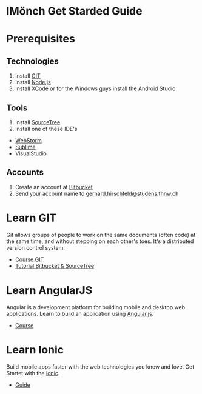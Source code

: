 # IMönch Get Starded Guide

# Prerequisites
## Technologies
1. Install [GIT](https://git-scm.com/)
2. Install [Node.js](https://nodejs.org/)
2. Install XCode or for the Windows guys install the Android Studio

## Tools
1. Install [SourceTree](https://www.sourcetreeapp.com/)
2. Install one of these IDE's
  - [WebStorm](https://www.jetbrains.com/webstorm/)
  - [Sublime](http://www.sublimetext.com/)
  - VisualStudio

## Accounts
1. Create an account at [Bitbucket](https://bitbucket.org/)
2. Send your account name to <gerhard.hirschfeld@studens.fhnw.ch>
  
# Learn GIT
Git allows groups of people to work on the same documents (often code) at the same time, and without stepping on each other's toes. It's a distributed version control system.
- [Course GIT](https://try.github.io/levels/1/challenges/1)
- [Tutorial Bitbucket & SourceTree](https://bitbucket.org/tutorials/sourcetree-starter-b)

# Learn AngularJS
Angular is a development platform for building mobile and desktop web applications.
Learn to build an application using [Angular.js](https://angularjs.org/).
- [Course](http://campus.codeschool.com/courses/shaping-up-with-angular-js/intro)

# Learn Ionic
Build mobile apps faster with the web technologies you know and love.
Get Startet with the [Ionic](http://ionicframework.com/).
- [Guide](http://ionicframework.com/getting-started/)


